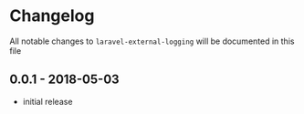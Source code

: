 # Changelog

All notable changes to `laravel-external-logging` will be documented in this file

## 0.0.1 - 2018-05-03

- initial release
